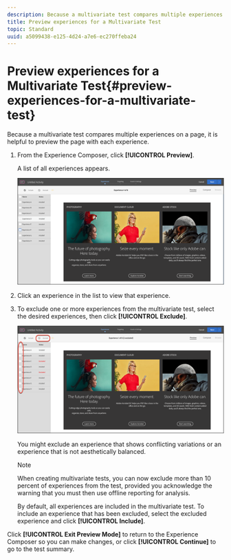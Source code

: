 ```yaml
---
description: Because a multivariate test compares multiple experiences on a page, it is helpful to preview the page with each experience.
title: Preview experiences for a Multivariate Test
topic: Standard
uuid: a5099438-e125-4d24-a7e6-ec270ffeba24
---
```


# Preview experiences for a Multivariate Test{#preview-experiences-for-a-multivariate-test}

Because a multivariate test compares multiple experiences on a page, it is helpful to preview the page with each experience.

1. From the Experience Composer, click **[!UICONTROL Preview]**.

   A list of all experiences appears.

   ![](assets/preview.png)

1. Click an experience in the list to view that experience.

1. To exclude one or more experiences from the multivariate test, select the desired experiences, then click **[!UICONTROL Exclude]**.

   ![Exclude experiences](/help/c-activities/c-multivariate-testing/t-create-multivariate-test/assets/preview-mvt-exclude.png)

   You might exclude an experience that shows conflicting variations or an experience that is not aesthetically balanced.

   >[!NOTE]
   >
   >When creating multivariate tests, you can now exclude more than 10 percent of experiences from the test, provided you acknowledge the warning that you must then use offline reporting for analysis.

   By default, all experiences are included in the multivariate test. To include an experience that has been excluded, select the excluded experience and click **[!UICONTROL Include]**. 

Click **[!UICONTROL Exit Preview Mode]** to return to the Experience Composer so you can make changes, or click **[!UICONTROL Continue]** to go to the test summary. 

